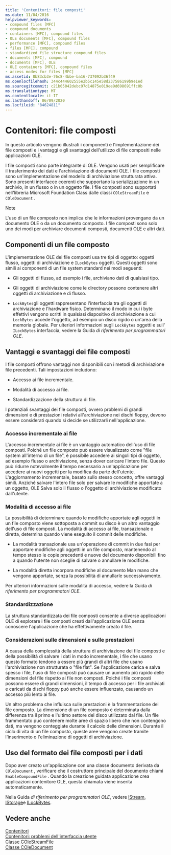 ```yaml
---
title: 'Contenitori: file composti'
ms.date: 11/04/2016
helpviewer_keywords:
- compound files [MFC]
- compound documents
- containers [MFC], compound files
- OLE documents [MFC], compound files
- performance [MFC], compound files
- files [MFC], compound
- standardized file structure compound files
- documents [MFC], compound
- documents [MFC], OLE
- OLE containers [MFC], compound files
- access modes for files [MFC]
ms.assetid: 8b83cb3e-76c8-4bbe-ba16-737092b36f49
ms.openlocfilehash: 344c444602555e2b5c145e58d237586199b9e1ed
ms.sourcegitcommit: c21b05042debc97d14875e019ee9d698691ffc0b
ms.translationtype: MT
ms.contentlocale: it-IT
ms.lasthandoff: 06/09/2020
ms.locfileid: "84624811"
---
```

# <a name="containers-compound-files"></a>Contenitori: file composti

In questo articolo vengono illustrati i componenti e l'implementazione dei file composti e i vantaggi e gli svantaggi dell'utilizzo di file compositi nelle applicazioni OLE.

I file composti sono parte integrante di OLE. Vengono usati per semplificare il trasferimento dei dati e l'archiviazione di documenti OLE. I file composti sono un'implementazione del modello di archiviazione strutturata attiva. Sono presenti interfacce coerenti che supportano la serializzazione in un archivio, in un flusso o in un oggetto file. I file composti sono supportati nell'libreria Microsoft Foundation Class dalle classi `COleStreamFile` e `COleDocument` .

> [!NOTE]
> L'uso di un file composto non implica che le informazioni provengano da un documento OLE o da un documento composto. I file composti sono solo uno dei modi per archiviare documenti composti, documenti OLE e altri dati.

## <a name="components-of-a-compound-file"></a><a name="_core_components_of_a_compound_file"></a>Componenti di un file composto

L'implementazione OLE dei file composti usa tre tipi di oggetto: oggetti flusso, oggetti di archiviazione e `ILockBytes` oggetti. Questi oggetti sono simili ai componenti di un file system standard nei modi seguenti:

- Gli oggetti di flusso, ad esempio i file, archiviano dati di qualsiasi tipo.

- Gli oggetti di archiviazione come le directory possono contenere altri oggetti di archiviazione e di flusso.

- `LockBytes`gli oggetti rappresentano l'interfaccia tra gli oggetti di archiviazione e l'hardware fisico. Determinano il modo in cui i byte effettivi vengono scritti in qualsiasi dispositivo di archiviazione a cui `LockBytes` accede l'oggetto, ad esempio un disco rigido o un'area della memoria globale. Per ulteriori informazioni sugli `LockBytes` oggetti e sull' `ILockBytes` interfaccia, vedere la Guida *di riferimento per programmatori OLE*.

## <a name="advantages-and-disadvantages-of-compound-files"></a><a name="_core_advantages_and_disadvantages_of_compound_files"></a>Vantaggi e svantaggi dei file composti

I file composti offrono vantaggi non disponibili con i metodi di archiviazione file precedenti. Tali impostazioni includono:

- Accesso ai file incrementale.

- Modalità di accesso ai file.

- Standardizzazione della struttura di file.

I potenziali svantaggi dei file composti, ovvero problemi di grandi dimensioni e di prestazioni relativi all'archiviazione nei dischi floppy, devono essere considerati quando si decide se utilizzarli nell'applicazione.

### <a name="incremental-access-to-files"></a><a name="_core_incremental_access_to_files"></a>Accesso incrementale ai file

L'accesso incrementale ai file è un vantaggio automatico dell'uso di file composti. Poiché un file composto può essere visualizzato come "file system all'interno di un file", è possibile accedere ai singoli tipi di oggetto, ad esempio flusso o archiviazione, senza dover caricare l'intero file. Questo può ridurre notevolmente il tempo necessario a un'applicazione per accedere ai nuovi oggetti per la modifica da parte dell'utente. L'aggiornamento incrementale, basato sullo stesso concetto, offre vantaggi simili. Anziché salvare l'intero file solo per salvare le modifiche apportate a un oggetto, OLE Salva solo il flusso o l'oggetto di archiviazione modificato dall'utente.

### <a name="file-access-modes"></a><a name="_core_file_access_modes"></a>Modalità di accesso ai file

La possibilità di determinare quando le modifiche apportate agli oggetti in un file composto viene sottoposta a commit su disco è un altro vantaggio dell'uso di file composti. La modalità di accesso ai file, transazionale o diretta, determina quando viene eseguito il commit delle modifiche.

- La modalità transazionale usa un'operazione di commit in due fasi per apportare modifiche agli oggetti in un file composto, mantenendo al tempo stesso le copie precedenti e nuove del documento disponibili fino a quando l'utente non sceglie di salvare o annullare le modifiche.

- La modalità diretta incorpora modifiche al documento Man mano che vengono apportate, senza la possibilità di annullarle successivamente.

Per ulteriori informazioni sulle modalità di accesso, vedere la Guida *di riferimento per programmatori OLE*.

### <a name="standardization"></a><a name="_core_standardization"></a>Standardizzazione

La struttura standardizzata dei file composti consente a diverse applicazioni OLE di esplorare i file composti creati dall'applicazione OLE senza conoscere l'applicazione che ha effettivamente creato il file.

### <a name="size-and-performance-considerations"></a><a name="_core_size_and_performance_considerations"></a>Considerazioni sulle dimensioni e sulle prestazioni

A causa della complessità della struttura di archiviazione dei file composti e della possibilità di salvare i dati in modo incrementale, i file che usano questo formato tendono a essere più grandi di altri file che usano l'archiviazione non strutturata o "file flat". Se l'applicazione carica e salva spesso i file, l'uso di file composti può causare un aumento più rapido delle dimensioni del file rispetto ai file non composti. Poiché i file composti possono essere di grandi dimensioni, il tempo di accesso per i file archiviati e caricati da dischi floppy può anche essere influenzato, causando un accesso più lento ai file.

Un altro problema che influisca sulle prestazioni è la frammentazione del file composto. La dimensione di un file composto è determinata dalla differenza tra il primo e l'ultimo settore del disco utilizzato dal file. Un file frammentato può contenere molte aree di spazio libero che non contengono dati, ma vengono conteggiate durante il calcolo delle dimensioni. Durante il ciclo di vita di un file composto, queste aree vengono create tramite l'inserimento o l'eliminazione di oggetti di archiviazione.

## <a name="using-compound-files-format-for-your-data"></a><a name="_core_using_compound_files_format_for_your_data"></a>Uso del formato dei file composti per i dati

Dopo aver creato un'applicazione con una classe documento derivata da `COleDocument` , verificare che il costruttore principale del documento chiami `EnableCompoundFile` . Quando la creazione guidata applicazione crea applicazioni contenitore OLE, questa chiamata viene inserita automaticamente.

Nella Guida *di riferimento per programmatori OLE*, vedere [IStream](/windows/win32/api/objidl/nn-objidl-istream), [IStorage](/windows/win32/api/objidl/nn-objidl-istorage)e [ILockBytes](/windows/win32/api/objidl/nn-objidl-ilockbytes).

## <a name="see-also"></a>Vedere anche

[Contenitori](containers.md)<br/>
[Contenitori: problemi dell'interfaccia utente](containers-user-interface-issues.md)<br/>
[Classe COleStreamFile](reference/colestreamfile-class.md)<br/>
[Classe COleDocument](reference/coledocument-class.md)

